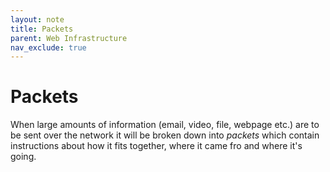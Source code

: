 ```yaml
---
layout: note
title: Packets
parent: Web Infrastructure
nav_exclude: true
---
```


# Packets

When large amounts of information (email, video, file, webpage etc.) are to be sent over the network it will be broken down into _packets_ which contain instructions about how it fits together, where it came fro and where it's going.
